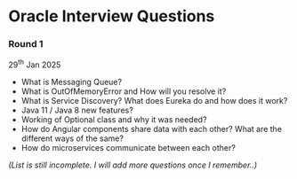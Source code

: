 # Oracle Interview Questions

### Round 1
29<sup>th</sup> Jan 2025

- What is Messaging Queue?
- What is OutOfMemoryError and How will you resolve it?
- What is Service Discovery? What does Eureka do and how does it work?
- Java 11 / Java 8 new features?
- Working of Optional class and why it was needed?
- How do Angular components share data with each other? What are the different ways of the same?
- How do microservices communicate between each other?


_(List is still incomplete. I will add more questions once I remember..)_